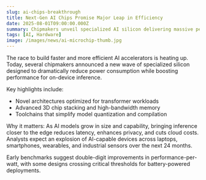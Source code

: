 ```yaml
---
slug: ai-chips-breakthrough
title: Next-Gen AI Chips Promise Major Leap in Efficiency
date: 2025-08-01T09:00:00.000Z
summary: Chipmakers unveil specialized AI silicon delivering massive performance-per-watt gains for on-device intelligence.
tags: [AI, Hardware]
image: /images/news/ai-microchip-thumb.jpg
---
```


The race to build faster and more efficient AI accelerators is heating up. Today, several chipmakers announced a new wave of specialized silicon designed to dramatically reduce power consumption while boosting performance for on-device inference.

Key highlights include:

- Novel architectures optimized for transformer workloads
- Advanced 3D chip stacking and high-bandwidth memory
- Toolchains that simplify model quantization and compilation

Why it matters: As AI models grow in size and capability, bringing inference closer to the edge reduces latency, enhances privacy, and cuts cloud costs. Analysts expect an explosion of AI-capable devices across laptops, smartphones, wearables, and industrial sensors over the next 24 months.

Early benchmarks suggest double-digit improvements in performance-per-watt, with some designs crossing critical thresholds for battery-powered deployments.
